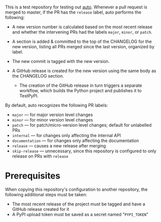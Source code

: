 This is a test repository for testing out
[auto](https://github.com/intuit/auto).  Whenever a pull request is merged to
master, if the PR has the `release` label, auto performs the following:

- A new version number is calculated based on the most recent release and
  whether the intervening PRs had the labels `major`, `minor`, or `patch`.

- A section is added & committed to the top of the CHANGELOG for the new
  version, listing all PRs merged since the last version, organized by label.

- The new commit is tagged with the new version.

- A GitHub release is created for the new version using the same body as the
  CHANGELOG section.

    - The creation of the GitHub release in turn triggers a separate workflow,
      which builds the Python project and publishes it to TestPyPI.

By default, auto recognizes the following PR labels:

- `major` — for major version level changes
- `minor` — for minor version level changes
- `patch` — for patch/micro-version level changes; default for unlabelled PRs
- `internal` — for changes only affecting the internal API
- `documentation` — for changes only affecting the documentation
- `release` — causes a new release after merging
- `skip-release` — unnecessary, since this repository is configured to only
  release on PRs with `release`


Prerequisites
=============

When copying this repository's configuration to another repository, the
following additional steps must be taken:

- The most recent release of the project must be tagged and have a GitHub
  release created for it
- A PyPI upload token must be saved as a secret named "`PYPI_TOKEN`"
